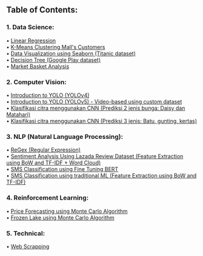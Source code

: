 ## Table of Contents:

### 1. Data Science:
• <a href="https://github.com/pac3010/AI-Portfolio/blob/main/Algoritma_Linear_Regression_Putri_Anggia_C%20(1).ipynb">Linear Regression</a><br> 
• <a href="https://github.com/pac3010/AI-Portfolio/blob/main/K_means_Clustering_Mall's_Customers.ipynb">K-Means Clustering Mall's Customers</a><br>
• <a href="https://github.com/pac3010/AI-Portfolio/blob/main/Visualisasi_data_titanic_menggunakan_Seaborn.ipynb">Data Visualization using Seaborn (Titanic dataset)</a><br>
• <a href="https://github.com/pac3010/AI-Portfolio/blob/main/Decision_Tree_Google_Play_Store.ipynb">Decision Tree (Google Play dataset)</a><br>
• <a href="https://github.com/pac3010/AI-Portfolio/blob/main/DS_Market_Basket_Analysis_Putri_Anggia_C.ipynb">Market Basket Analysis</a>

### 2. Computer Vision:
• <a href="https://github.com/pac3010/AI-Portfolio/blob/main/Introduction_to_YOLO_Putri_Anggia_C.ipynb">Introduction to YOLO (YOLOv4)</a><br>
• <a href="https://github.com/pac3010/AI-Portfolio/blob/main/Introduction_to_YOLOv5_Vehicle_Detection(Video).ipynb">Introduction to YOLO (YOLOv5) - Video-based using custom dataset</a><br>
• <a href="https://github.com/pac3010/AI-Portfolio/blob/main/Prediksi_gambar_bunga_daisy_dan_bunga_matahari.ipynb">Klasifikasi citra menggunakan CNN (Prediksi 2 jenis bunga: Daisy dan Matahari)</a><br>
• <a href="https://github.com/pac3010/AI-Portfolio/blob/main/Putri_Anggia_Cahyani_submission_Rock_Paper_Scissors.ipynb">Klasifikasi citra menggunakan CNN (Prediksi 3 jenis: Batu, gunting, kertas)</a><br>

### 3. NLP (Natural Language Processing):
• <a href="https://github.com/pac3010/AI-Portfolio/blob/main/NLP_Assignment_Regular_Expression(ReGex).ipynb">ReGex (Regular Expression)</a><br>
• <a href="https://github.com/pac3010/AI-Portfolio/blob/main/NLP_Feature_Extraction_using_BoW_and_TF_IDF.ipynb">Sentiment Analysis Using Lazada Review Dataset (Feature Extraction using BoW and TF-IDF + Word Cloud)</a><br>
• <a href="https://github.com/pac3010/AI-Portfolio/blob/main/13April_NLP_07_Fine_Tuning_BERT_TensorFlow.ipynb">SMS Classification using Fine Tuning BERT</a><br>
• <a href="https://github.com/pac3010/AI-Portfolio/blob/main/SMS_Classification_BoW_and_TF_IDF.ipynb">SMS Classification using traditional ML (Feature Extraction using BoW and TF-IDF)</a><br>

### 4. Reinforcement Learning:
• <a href="https://github.com/pac3010/AI-Portfolio/blob/main/Reinforcement_Learning_Price_Forecasting_with_Monte_Carlo.ipynb">Price Forecasting using Monte Carlo Algorithm</a><br>
• <a href="https://github.com/pac3010/AI-Portfolio/blob/main/Reinforcement_Learning_Monte_Carlo_Frozen_Lake.ipynb">Frozen Lake using Monte Carlo Algorithm</a><br>

### 5. Technical:
• <a href="https://github.com/pac3010/AI-Portfolio/blob/main/anggia_M06_S2_Teknikal_WebScraping_Latihan.ipynb">Web Scrapping</a><br>
